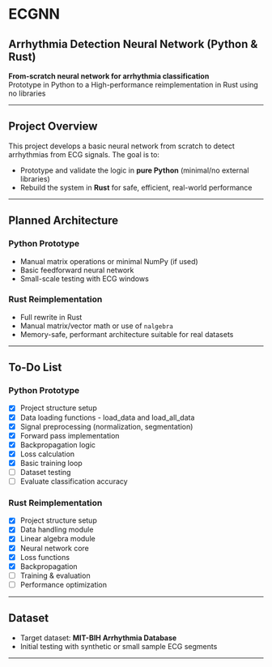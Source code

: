 # ECGNN

## Arrhythmia Detection Neural Network (Python & Rust)

 **From-scratch neural network for arrhythmia classification**  
Prototype in Python to a High-performance reimplementation in Rust using no libraries

---

## Project Overview

This project develops a basic neural network from scratch to detect arrhythmias from ECG signals. The goal is to:

- Prototype and validate the logic in **pure Python** (minimal/no external libraries)
- Rebuild the system in **Rust** for safe, efficient, real-world performance

---

## Planned Architecture

### Python Prototype
- Manual matrix operations or minimal NumPy (if used)
- Basic feedforward neural network
- Small-scale testing with ECG windows

### Rust Reimplementation
- Full rewrite in Rust
- Manual matrix/vector math or use of `nalgebra`
- Memory-safe, performant architecture suitable for real datasets

---

## To-Do List

### Python Prototype
- [X] Project structure setup
- [X] Data loading functions - load_data and load_all_data
- [X] Signal preprocessing (normalization, segmentation)
- [X] Forward pass implementation
- [X] Backpropagation logic
- [X] Loss calculation
- [X] Basic training loop
- [ ] Dataset testing
- [ ] Evaluate classification accuracy

### Rust Reimplementation
- [X] Project structure setup
- [X] Data handling module
- [X] Linear algebra module
- [X] Neural network core
- [X] Loss functions
- [X] Backpropagation
- [ ] Training & evaluation
- [ ] Performance optimization

---

## Dataset

- Target dataset: **MIT-BIH Arrhythmia Database**
- Initial testing with synthetic or small sample ECG segments

---
